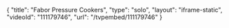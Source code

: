 {
    "title": "Fabor Pressure Cookers",
    "type": "solo",
    "layout": "iframe-static",
    "videoId": "111179746",
    "url": "\/tvpembed\/111179746"
}